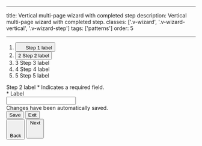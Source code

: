 <!--
 *              © 2025 Visa
 *
 * Licensed under the Apache License, Version 2.0 (the "License");
 * you may not use this file except in compliance with the License.
 * You may obtain a copy of the License at
 *
 *         http://www.apache.org/licenses/LICENSE-2.0
 *
 * Unless required by applicable law or agreed to in writing, software
 * distributed under the License is distributed on an "AS IS" BASIS,
 * WITHOUT WARRANTIES OR CONDITIONS OF ANY KIND, either express or implied.
 * See the License for the specific language governing permissions and
 * limitations under the License.
 *
 -->

---

title: Vertical multi-page wizard with completed step
description: Vertical multi-page wizard with completed step.
classes: ['.v-wizard', '.v-wizard-vertical', '.v-wizard-step']
tags: ['patterns']
order: 5

---

<div class="v-flex v-flex-row v-gap-40 v-flex-wrap" style="margin: 0 auto; max-inline-size: 878px">
  <nav aria-label="Vertical multi-page wizard with completed step" style="max-inline-size: 235px; inline-size: 100%">
    <ol class="v-wizard v-wizard-vertical">
      <li class="v-wizard-step" aria-label="Completed Step 1 of 5">
      <button class="v-button v-button-tertiary">
        <span class="v-badge v-badge-icon v-badge-stable v-badge-clear">
          <svg class="v-icon v-icon-tiny" aria-label="complete" height="16" viewbox="0 0 16 16" width="16">
            <use href="#visa-checkmark-tiny">
            </use>
          </svg>
        </span>
        Step 1 label
        </button>
      </li>
      <li class="v-wizard-step" aria-label="Step 2 of 5">
        <button class="v-button v-button-tertiary v-typography-label-large-active v-typography-color-default">
          <span class="v-badge v-badge-icon v-badge-active">
            2
          </span>
          Step 2 label
        </button>
      </li>
      <li class="v-wizard-step" aria-label="Step 3 of 5">
        <span class="v-badge v-badge-icon v-badge-clear v-badge-subtle">
          3
        </span>
        Step 3 label
      </li>
      <li class="v-wizard-step" aria-label="Step 4 of 5">
        <span class="v-badge v-badge-icon v-badge-clear v-badge-subtle">
          4
        </span>
        Step 4 label
      </li>
      <li class="v-wizard-step" aria-label="Step 5 of 5">
        <span class="v-badge v-badge-icon v-badge-clear v-badge-subtle">
          5
        </span>
        Step 5 label
      </li>
    </ol>
  </nav>
  <div class="v-flex-grow" style="max-inline-size: 603px;">
    <div class="v-content-card v-flex v-flex-col v-gap-24 v-p-48" style="box-shadow: none">
      <div class="v-flex v-flex-col v-gap-8">
        <span class="v-typography-headline-2">Step 2 label</span>
        <span class="v-typography-body-1">* Indicates a required field.</span>
      </div>
      <div class="v-flex v-flex-col v-gap-4">
        <label class="v-label" for="input-test-vertical-completed">
          * Label
        </label>
        <div class="v-input-container v-surface v-flex-row">
          <input class="v-input" id="input-test-vertical-completed" name="text-input-vertical-completed" type="text"/>
        </div>
      </div>
    </div>
    <div class="v-mt-10 v-typography-body-3">Changes have been automatically saved.</div>
    <div class="v-flex v-flex-row v-justify-content-between v-mt-40 v-gap-10">
      <div class="v-flex v-flex-row v-gap-16">
        <button class="v-button v-button-secondary" type="button">
          Save
        </button>
        <button class="v-button v-button-tertiary" type="button">
          Exit
        </button>
      </div>
      <div class="v-flex v-flex-row v-gap-16">
        <button class="v-button v-button-secondary" type="button">
          <svg aria-hidden="true" class="v-icon v-icon-visa v-icon-tiny" focusable="false" viewbox="0 0 16 16">
            <use href="#visa-arrow-back-tiny">
            </use>
          </svg>
          Back
        </button>
        <button class="v-button v-icon-two-color" type="button">
          Next
          <svg aria-hidden="true" class="v-icon v-icon-visa v-icon-tiny" focusable="false" viewbox="0 0 16 16">
            <use href="#visa-arrow-forward-tiny">
            </use>
          </svg>
        </button>
      </div>
    </div>
  </div>
</div>
